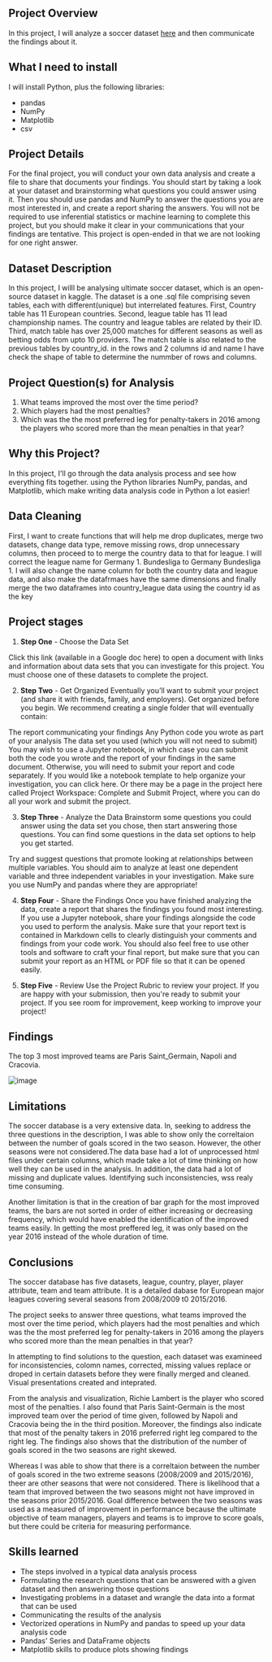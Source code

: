 ## Project Overview

In this project, I will analyze a soccer dataset [here](https://www.kaggle.com/datasets/hugomathien/soccer/download?datasetVersionNumber=10) and then communicate the findings about it.

## What I need to install

I will install Python, plus the following libraries:

* pandas
* NumPy
* Matplotlib
* csv

## Project Details

For the final project, you will conduct your own data analysis and create a file to share that documents your findings. You should start by taking a look at your dataset and brainstorming what questions you could answer using it. Then you should use pandas and NumPy to answer the questions you are most interested in, and create a report sharing the answers. You will not be required to use inferential statistics or machine learning to complete this project, but you should make it clear in your communications that your findings are tentative. This project is open-ended in that we are not looking for one right answer.

## Dataset Description

In this project, I willl be analysing ultimate soccer dataset, which is an open-source dataset in kaggle. The dataset is a one .sql file comprising seven tables, each with different(unique) but interrelated features. First, Country table has 11 European countries. Second, league table has 11 lead championship names. The country and league tables are related by their ID. Third, match table has over 25,000 matches for different seasons as well as betting odds from upto 10 providers. The match table is also related to the previous tables by country_id. in the rows and 2 columns id and name I have check the shape of table to determine the nummber of rows and columns.

## Project Question(s) for Analysis

1. What teams improved the most over the time period?
2. Which players had the most penalties?
3. Which was the the most preferred leg for penalty-takers in 2016 among the players who scored more than the mean penalties in that year?

## Why this Project?

In this project, I'll go through the data analysis process and see how everything fits together.  using the Python libraries NumPy, pandas, and Matplotlib, which make writing data analysis code in Python a lot easier!

## Data Cleaning

First, I want to create functions that will help me drop duplicates, merge two datasets, change data type, remove missing rows, drop unnecessary columns, then proceed to to merge the country data to that for league. I will correct the league name for Germany 1. Bundesliga to Germany Bundesliga 1. I will also change the name column for both the country data and league data, and also make the datafrmaes have the same dimensions and finally merge the two dataframes into country_league data using the country id as the key

## Project stages

1. **Step One** - Choose the Data Set

Click this link (available in a Google doc here) to open a document with links and information about data sets that you can investigate for this project. You must choose one of these datasets to complete the project.

2. **Step Two** - Get Organized
Eventually you’ll want to submit your project (and share it with friends, family, and employers). Get organized before you begin. We recommend creating a single folder that will eventually contain:

The report communicating your findings
Any Python code you wrote as part of your analysis
The data set you used (which you will not need to submit)
You may wish to use a Jupyter notebook, in which case you can submit both the code you wrote and the report of your findings in the same document. Otherwise, you will need to submit your report and code separately. If you would like a notebook template to help organize your investigation, you can click here. Or there may be a page in the project here called Project Workspace: Complete and Submit Project, where you can do all your work and submit the project.

3. **Step Three** - Analyze the Data
Brainstorm some questions you could answer using the data set you chose, then start answering those questions. You can find some questions in the data set options to help you get started.

Try and suggest questions that promote looking at relationships between multiple variables. You should aim to analyze at least one dependent variable and three independent variables in your investigation. Make sure you use NumPy and pandas where they are appropriate!

4. **Step Four** - Share the Findings
Once you have finished analyzing the data, create a report that shares the findings you found most interesting. If you use a Jupyter notebook, share your findings alongside the code you used to perform the analysis. Make sure that your report text is contained in Markdown cells to clearly distinguish your comments and findings from your code work. You should also feel free to use other tools and software to craft your final report, but make sure that you can submit your report as an HTML or PDF file so that it can be opened easily.

5. **Step Five** - Review
Use the Project Rubric to review your project. If you are happy with your submission, then you're ready to submit your project. If you see room for improvement, keep working to improve your project!

## Findings

The top 3 most improved teams are Paris Saint_Germain, Napoli and Cracovia.

![image](https://user-images.githubusercontent.com/7541585/193405315-144e92ff-95ab-474a-8848-2ad62d4a794c.png)

## Limitations

The soccer database is a very extensive data. In, seeking to address the three questions in the description, I was able to show only the correltaion between the number of goals scored in the two season. However, the other seasons were not considered.The data base had a lot of unprocessed html files under certain columns, which made take a lot of time thinking on how well they can be used in the analysis. In addition, the data had a lot of missing and duplicate values. Identifying such inconsistencies, wss realy time consuming.

Another limitation is that in the creation of bar graph for the most improved teams, the bars are not sorted in order of either increasing or decreasing frequency, which would have enabled the identification of the improved teams easily. In getting the most preffered leg, it was only based on the year 2016 instead of the whole duration of time.

## Conclusions

The soccer database has five datasets, league, country, player, player attribute, team and team attribute. It is a detailed dabase for European major leagues covering several seasons from 2008/2009 t0 2015/2016.

The project seeks to answer three questions, what teams improved the most over the time period, which players had the most penalties and which was the the most preferred leg for penalty-takers in 2016 among the players who scored more than the mean penalties in that year?

In attempting to find solutions to the question, each dataset was examineed for inconsistencies, colomn names, corrected, missing values replace or droped in certain datasets before they were finally merged and cleaned. Visual presentations created and inteprated.

From the analysis and visualization, Richie Lambert is the player who scored most of the penalties. I also found that Paris Saint-Germain is the most improved team over the period of time given, followed by Napoli and Cracovia being the in the third position. Moreover, the findings also indicate that most of the penalty takers in 2016 preferred right leg compared to the right leg. The findings also shows that the distribution of the number of goals scored in the two seasons are right skewed.

Whereas I was able to show that there is a correltaion between the number of goals scored in the two extreme seasons (2008/2009 and 2015/2016), theer are other seasons that were not considered. There is likelihood that a team that improved between the two seasons might not have improved in the seasons prior 2015/2016. Goal difference between the two seasons was used as a measured of improvement in performance because the ultimate objective of team managers, players and teams is to improve to score goals, but there could be criteria for measuring performance.

## Skills learned

- The steps involved in a typical data analysis process
- Formulating the research questions that can be answered with a given dataset and then answering those questions
- Investigating problems in a dataset and wrangle the data into a format that can be used
- Communicating the results of the analysis
- Vectorized operations in NumPy and pandas to speed up your data analysis code
- Pandas' Series and DataFrame objects
- Matplotlib skills to produce plots showing findings
